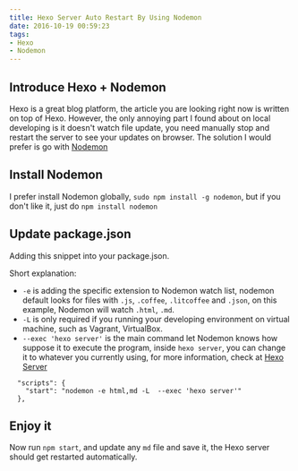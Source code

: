 ```yaml
---
title: Hexo Server Auto Restart By Using Nodemon
date: 2016-10-19 00:59:23
tags:
- Hexo
- Nodemon
---
```


## Introduce Hexo + Nodemon
Hexo is a great blog platform, the article you are looking right now is written on top of Hexo. However, the only annoying part I found about on local developing is it doesn't watch file update, you need manually stop and restart the server to see your updates on browser. The solution I would prefer is go with [Nodemon](https://github.com/remy/nodemon)

## Install Nodemon
I prefer install Nodemon globally, `sudo npm install -g nodemon`, but if you don't like it, just do `npm install nodemon`

## Update package.json
Adding this snippet into your package.json.

Short explanation:
 - `-e` is adding the specific extension to Nodemon watch list, nodemon default looks for files with `.js`, `.coffee`, `.litcoffee` and `.json`, on this example, Nodemon will watch `.html`, `.md`.
 - `-L` is only required if you running your developing environment on virtual machine, such as Vagrant, VirtualBox.
 - `--exec 'hexo server'` is the main command let Nodemon knows how suppose it to execute the program, inside `hexo server`, you can change it to whatever you currently using, for more information, check at [Hexo Server](https://hexo.io/docs/server.html)

```
  "scripts": {
    "start": "nodemon -e html,md -L  --exec 'hexo server'"
  },
```

## Enjoy it
Now run `npm start`, and update any `md` file and save it, the Hexo server should get restarted automatically.
